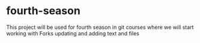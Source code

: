 # fourth-season
This project will be used for fourth season in git courses where we will start working with Forks
updating and adding text and files
